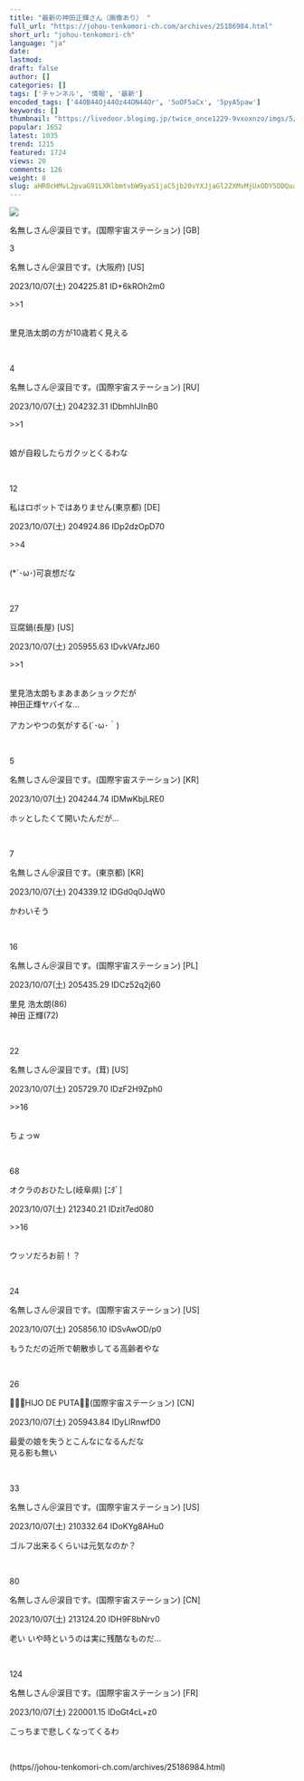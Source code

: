 ```yaml
---
title: "最新の神田正輝さん（画像あり） "
full_url: "https://johou-tenkomori-ch.com/archives/25186984.html"
short_url: "johou-tenkomori-ch"
language: "ja"
date: 
lastmod: 
draft: false
author: []
categories: []
tags: ['チャンネル', '情報', '最新']
encoded_tags: ['44OB44Oj44Oz44ON44Or', '5oOF5aCx', '5pyA5paw']
keywords: []
thumbnail: "https://livedoor.blogimg.jp/twice_once1229-9vxoxnzo/imgs/5/e/5e27310d.jpg"
popular: 1652
latest: 1035
trend: 1215
featured: 1724
views: 20
comments: 126
weight: 8
slug: aHR0cHMvL2pvaG91LXRlbmtvbW9yaS1jaC5jb20vYXJjaGl2ZXMvMjUxODY5ODQuaHRtbA==
---
```


![](https://livedoor.blogimg.jp/twice_once1229-9vxoxnzo/imgs/5/e/5e27310d.jpg)

<div><p>名無しさん＠涙目です。(国際宇宙ステーション) [GB]</p><p class='t_h t_i'>3 <p>名無しさん＠涙目です。(大阪府) [US]</p> <p> 2023/10/07(土) 204225.81 ID+6kROh2m0</p></p> <p class='t_b t_i'> <p class='anchor'>>>1</p> <br> 里見浩太朗の方が10歳若く見える </p><br> <p class='t_h t_i'>4 <p>名無しさん＠涙目です。(国際宇宙ステーション) [RU]</p> <p> 2023/10/07(土) 204232.31 IDbmhIJInB0</p></p> <p class='t_b t_i'> <p class='anchor'>>>1</p> <br> 娘が自殺したらガクッとくるわな <br></p><br> <p class='t_h t_i'>12 <p>私はロボットではありません(東京都) [DE]</p> <p> 2023/10/07(土) 204924.86 IDp2dzOpD70</p></p> <p class='t_b t_i'> <p class='anchor'>>>4</p> <br> (*´･ω･)可哀想だな </p><br> <p class='t_h t_i'>27 <p>豆腐鍋(長屋) [US]</p> <p> 2023/10/07(土) 205955.63 IDvkVAfzJ60</p></p> <p class='t_b t_i'> <p class='anchor'>>>1</p> <br> 里見浩太朗もまあまあショックだが <br> 神田正輝ヤバイな… <br> <br> アカンやつの気がする(´･ω･｀) </p><br> <p class='t_h'>5 <p>名無しさん＠涙目です。(国際宇宙ステーション) [KR]</p> <p> 2023/10/07(土) 204244.74 IDMwKbjLRE0</p></p> <p class='t_b'> ホッとしたくて開いたんだが… </p><br> <p class='t_h'>7 <p>名無しさん＠涙目です。(東京都) [KR]</p> <p> 2023/10/07(土) 204339.12 IDGd0q0JqW0</p></p> <p class='t_b'> かわいそう </p><br> <p class='t_h'>16 <p>名無しさん＠涙目です。(国際宇宙ステーション) [PL]</p> <p> 2023/10/07(土) 205435.29 IDCz52q2j60</p></p> <p class='t_b'> 里見 浩太朗(86) <br> 神田 正輝(72) </p><br> <p class='t_h t_i'>22 <p>名無しさん＠涙目です。(茸) [US]</p> <p> 2023/10/07(土) 205729.70 IDzF2H9Zph0</p></p> <p class='t_b t_i'> <p class='anchor'>>>16</p> <br> ちょっw </p><br> <p class='t_h t_i'>68 <p>オクラのおひたし(岐阜県) [ﾆﾀﾞ]</p> <p> 2023/10/07(土) 212340.21 IDzit7ed080</p></p> <p class='t_b t_i'> <p class='anchor'>>>16</p> <br> ウッソだろお前！？ </p><br> <p class='t_h'>24 <p>名無しさん＠涙目です。(国際宇宙ステーション) [US]</p> <p> 2023/10/07(土) 205856.10 IDSvAwOD/p0</p></p> <p class='t_b'> もうただの近所で朝散歩してる高齢者やな </p><br> <p class='t_h'>26 <p>🤬🏺🏺HIJO DE PUTA🏺🏺(国際宇宙ステーション) [CN]</p> <p> 2023/10/07(土) 205943.84 IDyLlRnwfD0</p></p> <p class='t_b'> 最愛の娘を失うとこんなになるんだな <br> 見る影も無い </p><br> <p class='t_h'>33 <p>名無しさん＠涙目です。(国際宇宙ステーション) [US]</p> <p> 2023/10/07(土) 210332.64 IDoKYg8AHu0</p></p> <p class='t_b'> ゴルフ出来るくらいは元気なのか？ </p><br> <p class='t_h'>80 <p>名無しさん＠涙目です。(国際宇宙ステーション) [CN]</p> <p> 2023/10/07(土) 213124.20 IDH9F8bNrv0</p></p> <p class='t_b'> 老い いや時というのは実に残酷なものだ… </p><br> <p class='t_h'>124 <p>名無しさん＠涙目です。(国際宇宙ステーション) [FR]</p> <p> 2023/10/07(土) 220001.15 IDoGt4cL+z0</p></p> <p class='t_b'> こっちまで悲しくなってくるわ </p><br> </div>

(https//johou-tenkomori-ch.com/archives/25186984.html)
